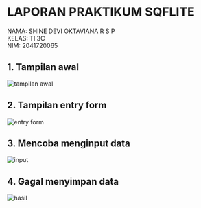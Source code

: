 # LAPORAN PRAKTIKUM SQFLITE
NAMA: SHINE DEVI OKTAVIANA R S P <BR>
KELAS: TI 3C <BR>
NIM: 2041720065
## 1. Tampilan awal
![tampilan awal](ss/home.jpeg)
## 2. Tampilan entry form
![entry form](ss/entry.jpeg)
## 3. Mencoba menginput data
![input](ss/input.jpeg)
## 4. Gagal menyimpan data
![hasil](ss/gagal.jpeg)